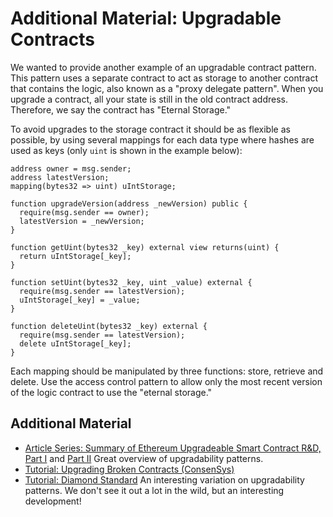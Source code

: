 Additional Material: Upgradable Contracts
=========================================

We wanted to provide another example of an upgradable contract pattern. This pattern uses a separate contract to act as storage to another contract that contains the logic, also known as a "proxy delegate pattern". When you upgrade a contract, all your state is still in the old contract address. Therefore, we say the contract has "Eternal Storage."

To avoid upgrades to the storage contract it should be as flexible as possible, by using several mappings for each data type where hashes are used as keys (only `uint` is shown in the example below):

```
address owner = msg.sender;
address latestVersion;
mapping(bytes32 => uint) uIntStorage;

function upgradeVersion(address _newVersion) public {    
  require(msg.sender == owner);    
  latestVersion = _newVersion;
}

function getUint(bytes32 _key) external view returns(uint) {    
  return uIntStorage[_key];
}

function setUint(bytes32 _key, uint _value) external {    
  require(msg.sender == latestVersion);    
  uIntStorage[_key] = _value;
}

function deleteUint(bytes32 _key) external {    
  require(msg.sender == latestVersion);    
  delete uIntStorage[_key];
}    
```

Each mapping should be manipulated by three functions: store, retrieve and delete. Use the access control pattern to allow only the most recent version of the logic contract to use the "eternal storage."

Additional Material
-------------------

* [Article Series: Summary of Ethereum Upgradeable Smart Contract R&D, Part I](https://blog.indorse.io/ethereum-upgradeable-smart-contract-strategies-456350d0557c) and  [Part II](https://medium.com/coinmonks/summary-of-ethereum-upgradeable-smart-contract-r-d-part-2-2020-db141af915a0) Great overview of upgradability patterns.
* [Tutorial: Upgrading Broken Contracts (ConsenSys)](https://consensys.github.io/smart-contract-best-practices/software_engineering/#upgrading-broken-contracts)
* [Tutorial: Diamond Standard](https://dev.to/mudgen/ethereum-s-maximum-contract-size-limit-is-solved-with-the-diamond-standard-2189) An interesting variation on upgradability patterns. We don't see it out a lot in the wild, but an interesting development!
